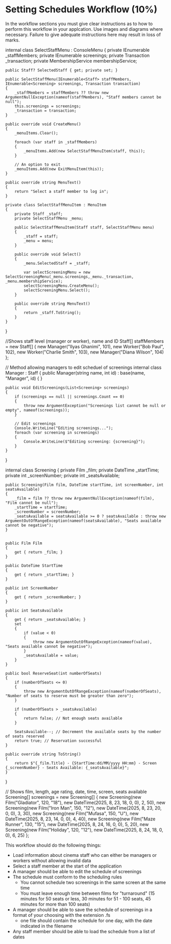 # Setting Schedules Workflow (10%)

In the workflow sections you must give clear instructions as to how to perform this workflow in your applcation. Use images and diagrams where necessary. Failure to give adequate instructions here may result in loss of marks.


internal class SelectStaffMenu : ConsoleMenu
{
    private IEnumerable<Staff> _staffMembers;
    private IEnumerable<Screening> screenings;
    private Transaction _transaction;
    private MembershipService membershipService;

    public Staff? SelectedStaff { get; private set; }

    public SelectStaffMenu(IEnumerable<Staff> staffMembers, IEnumerable<Screening> screenings, Transaction transaction)
    {
        _staffMembers = staffMembers ?? throw new ArgumentNullException(nameof(staffMembers), "Staff members cannot be null");
        this.screenings = screenings;
        _transaction = transaction;
    }

    public override void CreateMenu()
    {
        _menuItems.Clear();

        foreach (var staff in _staffMembers)
        {
            _menuItems.Add(new SelectStaffMenuItem(staff, this));
        }

        // An option to exit
        _menuItems.Add(new ExitMenuItem(this));
    }

    public override string MenuText()
    {
        return "Select a staff member to log in";
    }

    private class SelectStaffMenuItem : MenuItem
    {
        private Staff _staff;
        private SelectStaffMenu _menu;

        public SelectStaffMenuItem(Staff staff, SelectStaffMenu menu)
        {
            _staff = staff;
            _menu = menu;
        }

        public override void Select()
        {
            _menu.SelectedStaff = _staff;

            var selectScreeningMenu = new SelectScreeningMenu(_menu.screenings,_menu._transaction, _menu.membershipService);
            selectScreeningMenu.CreateMenu();
            selectScreeningMenu.Select();
        }

        public override string MenuText()
        {
            return _staff.ToString();
        }
    }
}

//Shows staff level (manager or worker), name and ID
Staff[] staffMembers = new Staff[]
{
    new Manager("Ilyas Ghanimi", 101),
    new Worker("Bob Paul", 102),
    new Worker("Charlie Smith", 103),
    new Manager("Diana Wilson", 104)
};

// Method allowing managers to edit scheduel of screenings
internal class Manager : Staff
{
    public Manager(string name, int id) : base(name, "Manager", id)
    {
    }
    
    public void EditScreenings(List<Screening> screenings)
    {
        if (screenings == null || screenings.Count == 0)
        {
            throw new ArgumentException("Screenings list cannot be null or empty", nameof(screenings));
        }

        // Edit screenings
        Console.WriteLine("Editing screenings...");
        foreach (var screening in screenings)
        {
            Console.WriteLine($"Editing screening: {screening}");
        }
    }

}

internal class Screening
{
    private Film _film;
    private DateTime _startTime;
    private int _screenNumber;
    private int _seatsAvailable;

    public Screening(Film film, DateTime startTime, int screenNumber, int seatsAvailable)
    {
        _film = film ?? throw new ArgumentNullException(nameof(film), "Film cannot be null");
        _startTime = startTime;
        _screenNumber = screenNumber;
        _seatsAvailable = seatsAvailable >= 0 ? seatsAvailable : throw new ArgumentOutOfRangeException(nameof(seatsAvailable), "Seats available cannot be negative");
    }


    public Film Film
    {
        get { return _film; }
    }

    public DateTime StartTime
    {
        get { return _startTime; }
    }

    public int ScreenNumber
    {
        get { return _screenNumber; }
    }

    public int SeatsAvailable
    {
        get { return _seatsAvailable; }
        set
        {
            if (value < 0)
            {
                throw new ArgumentOutOfRangeException(nameof(value), "Seats available cannot be negative");
            }
            _seatsAvailable = value;
        }
    }

    public bool ReserveSeat(int numberOfSeats)
    {
        if (numberOfSeats <= 0)
        {
            throw new ArgumentOutOfRangeException(nameof(numberOfSeats), "Number of seats to reserve must be greater than zero");
        }

        if (numberOfSeats > _seatsAvailable)
        {
            return false; // Not enough seats available
        }

        SeatsAvailable--; // Decrement the available seats by the number of seats reserved
        return true; // Reservation successful
    }

    public override string ToString()
    {
        return $"{_film.Title} - {StartTime:dd/MM/yyyy HH:mm} - Screen {_screenNumber} - Seats Available: {_seatsAvailable}";
    }

    
}

// Shows film, length, age rating, date, time, screen, seats available
Screening[] screenings = new Screening[]
{
    new Screening(new Film("Gladiator", 120, "18"), new DateTime(2025, 8, 23, 18, 0, 0), 2, 50),
    new Screening(new Film("Iron Man", 150, "12"), new DateTime(2025, 8, 23, 20, 0, 0), 3, 30),
    new Screening(new Film("Mufasa", 150, "U"), new DateTime(2025, 8, 23, 14, 0, 0), 4, 40),
    new Screening(new Film("Maze Runner", 130, "15"), new DateTime(2025, 8, 24, 16, 0, 0), 5, 20),
    new Screening(new Film("Holiday", 120, "12"), new DateTime(2025, 8, 24, 18, 0, 0), 6, 25)
};



This workflow should do the following things:

- Load information about cinema staff who can either be managers or workers without allowing invalid data
- Select a staff member at the start of the application
- A manager should be able to edit the schedule of screenings
- The schedule must conform to the scheduling rules
    - You cannot schedule two screenings in the same screen at the same time
    - You must leave enough time between films for "turnaround" (15 minutes for 50 seats or less, 30 minutes for 51 - 100 seats, 45 minutes for more than 100 seats)
- A manager should be able to save the schedule of screenings in a format of your choosing with the extension .fs
    - one file should contain the schedule for one day, with the date indicated in the filename 
- Any staff member should be able to load the schedule from a list of dates

